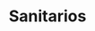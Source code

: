 ---
title: "Sanitarios"
url: /ciudad-autonoma-de-buenos-aires/sanitarios-avenida-nazca/
shop: general
---